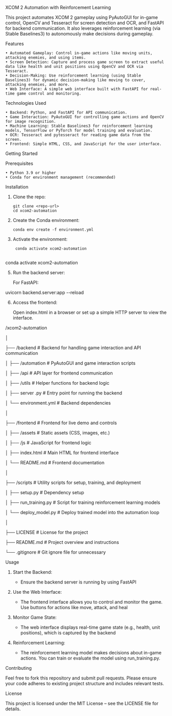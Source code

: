 XCOM 2 Automation with Reinforcement Learning

This project automates XCOM 2 gameplay using PyAutoGUI for in-game control, OpenCV and Tesseract for screen detection and OCR, and FastAPI for backend communication. It also leverages reinforcement learning (via Stable Baselines3) to autonomously make decisions during gameplay.

Features

    • Automated Gameplay: Control in-game actions like moving units, attacking enemies, and using items.
    • Screen Detection: Capture and process game screen to extract useful data like health and unit positions using OpenCV and OCR via Tesseract.
    • Decision-Making: Use reinforcement learning (using Stable Baselines3) for dynamic decision-making like moving to cover, attacking enemies, and more.
    • Web Interface: A simple web interface built with FastAPI for real-time game control and monitoring.

Technologies Used

    • Backend: Python, and FastAPI for API communication.
    • Game Interaction: PyAutoGUI for controlling game actions and OpenCV for image recognition.
    • Machine Learning: Stable Baselines3 for reinforcement learning models, TensorFlow or PyTorch for model training and evaluation.
    • OCR: Tesseract and pytesseract for reading game data from the screen.
    • Frontend: Simple HTML, CSS, and JavaScript for the user interface.

Getting Started

Prerequisites

    • Python 3.9 or higher
    • Conda for environment management (recommended)

Installation

1.  Clone the repo:

        git clone <repo-url>
        cd xcom2-automation

2.  Create the Conda environment:

        conda env create -f environment.yml

3. Activate the environment:

    	conda activate xcom2-automation

```sh

```

conda activate xcom2-automation

5. Run the backend server:

   For FastAPI:

uvicorn backend.server:app --reload

6. Access the frontend:

   Open index.html in a browser or set up a simple HTTP server to view the interface.

/xcom2-automation

│

├── /backend # Backend for handling game interaction and API communication

│ ├── /automation # PyAutoGUI and game interaction scripts

│ ├── /api # API layer for frontend communication

│ ├── /utils # Helper functions for backend logic

│ ├── server .py # Entry point for running the backend

│ └── environment.yml # Backend dependencies

│

├── /frontend # Frontend for live demo and controls

│ ├── /assets # Static assets (CSS, images, etc.)

│ ├── /js # JavaScript for frontend logic

│ ├── index.html # Main HTML for frontend interface

│ └── README.md # Frontend documentation

│

├── /scripts # Utility scripts for setup, training, and deployment

│ ├── setup.py # Dependency setup

│ ├── run_training.py # Script for training reinforcement learning models

│ └── deploy_model.py # Deploy trained model into the automation loop

│

├── LICENSE # License for the project

├── README.md # Project overview and instructions

└── .gitignore # Git ignore file for unnecessary

Usage

1. Start the Backend:

   - Ensure the backend server is running by using FastAPI

2. Use the Web Interface:

   - The frontend interface allows you to control and monitor the game. Use buttons for actions like move, attack, and heal

3. Monitor Game State:

   - The web interface displays real-time game state (e.g., health, unit positions), which is captured by the backend

4. Reinforcement Learning:

   - The reinforcement learning model makes decisions about in-game actions. You can train or evaluate the model using run_training.py.

Contributing

Feel free to fork this repository and submit pull requests. Please ensure your code adheres to existing project structure and includes relevant tests.

License

This project is licensed under the MIT License – see the LICENSE file for details.
